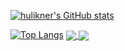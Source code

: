 
[![hulikner's GitHub stats](https://github-readme-stats.vercel.app/api?username=hulikner)](https://github.com/hulikner/github-readme-stats)
<!-- ![hulikner's GitHub stats](https://github-readme-stats.vercel.app/api?username=hulikner&count_private=true)
![hulikner's GitHub stats](https://github-readme-stats.vercel.app/api?username=hulikner&show_icons=true)
![hulikner's GitHub stats](https://github-readme-stats.vercel.app/api?username=hulikner&show_icons=true&theme=radical) -->
<!-- [![Readme Card](https://github-readme-stats.vercel.app/api/pin/?username=hulikner&repo=github-readme-stats)](https://github.com/hulikner/github-readme-stats) -->
[![Top Langs](https://github-readme-stats.vercel.app/api/top-langs/?username=hulikner)](https://github.com/hulikner/github-readme-stats)
<a href="https://github.com/hulikner/github-readme-stats">
  <img align="center" src="https://github-readme-stats.vercel.app/api/pin/?username=hulikner&repo=github-readme-stats" />
</a>
<a href="https://github.com/hulikner/convoychat">
  <img align="center" src="https://github-readme-stats.vercel.app/api/pin/?username=hulikner&repo=convoychat" />
</a>
<!-- [![hulikner's wakatime stats](https://github-readme-stats.vercel.app/api/wakatime?username=hulikner)](https://github.com/hulikner/github-readme-stats) -->

<!--
**hulikner/hulikner** is a ✨ _special_ ✨ repository because its `README.md` (this file) appears on your GitHub profile.

Here are some ideas to get you started:

- 🔭 I’m currently working on ...
- 🌱 I’m currently learning ...
- 👯 I’m looking to collaborate on ...
- 🤔 I’m looking for help with ...
- 💬 Ask me about ...
- 📫 How to reach me: ...
- 😄 Pronouns: ...
- ⚡ Fun fact: ...
-->
